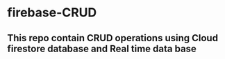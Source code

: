 # firebase-CRUD
## This repo contain CRUD operations using Cloud firestore database and Real time data base
